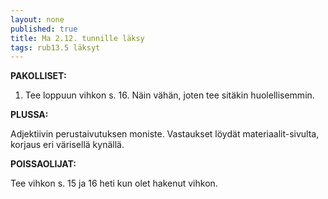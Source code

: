 ```yaml
---
layout: none
published: true
title: Ma 2.12. tunnille läksy
tags: rub13.5 läksyt
---
```

**PAKOLLISET:**

1. Tee loppuun vihkon s. 16. Näin vähän, joten tee sitäkin huolellisemmin.

**PLUSSA:**

Adjektiivin perustaivutuksen moniste. Vastaukset löydät materiaalit-sivulta, korjaus eri värisellä kynällä.

**POISSAOLIJAT:**

Tee vihkon s. 15 ja 16 heti kun olet hakenut vihkon.
